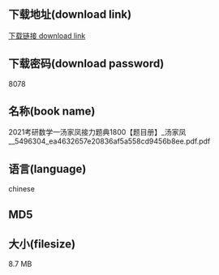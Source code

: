 ## 下载地址(download link)
[下载链接 download link](https://tutu365.netlify.app/?s=2021%E8%80%83%E7%A0%94%E6%95%B0%E5%AD%A6%E4%B8%80%E6%B1%A4%E5%AE%B6%E5%87%A4%E6%8E%A5%E5%8A%9B%E9%A2%98%E5%85%B81800%E3%80%90%E9%A2%98%E7%9B%AE%E5%86%8C%E3%80%91_%E6%B1%A4%E5%AE%B6%E5%87%A4__5496304_ea4632657e20836af5a558cd9456b8ee.pdf)

## 下载密码(download password)
8078

## 名称(book name)
2021考研数学一汤家凤接力题典1800【题目册】_汤家凤__5496304_ea4632657e20836af5a558cd9456b8ee.pdf.pdf

## 语言(language)
chinese

## MD5


## 大小(filesize)
8.7 MB
